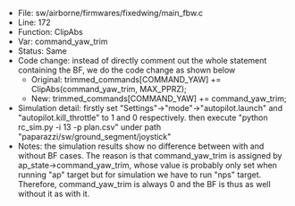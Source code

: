 * File: sw/airborne/firmwares/fixedwing/main_fbw.c
* Line: 172
* Function: ClipAbs 
* Var: command_yaw_trim
* Status: Same
* Code change: instead of directly comment out the whole statement containing the BF, we do the code change as shown below
	- Original: trimmed_commands[COMMAND_YAW] += ClipAbs(command_yaw_trim, MAX_PPRZ);
	- New: trimmed_commands[COMMAND_YAW] += command_yaw_trim;
* Simulation detail: firstly set "Settings"->"mode"->"autopilot.launch" and "autopilot.kill_throttle" to 1 and 0 respectively. then execute "python rc_sim.py -i 13 -p plan.csv" under path "paparazzi/sw/ground_segment/joystick"
* Notes: the simulation results show no difference between with and without BF cases. The reason is that command_yaw_trim is assigned by ap_state->command_yaw_trim, whose value is probably only set when running "ap" target but for simulation we have to run "nps" target. Therefore, command_yaw_trim is always 0 and the BF is thus as well without it as with it.